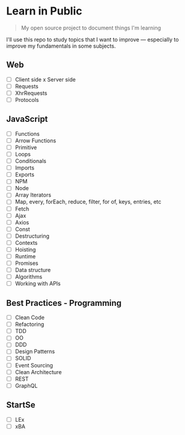 # Learn in Public

> My open source project to document things I'm learning

I'll use this repo to study topics that I want to improve — especially to improve my fundamentals in some subjects.

## Web

- [ ] Client side x Server side
- [ ] Requests
- [ ] XhrRequests
- [ ] Protocols

## JavaScript

- [ ] Functions
- [ ] Arrow Functions
- [ ] Primitive
- [ ] Loops
- [ ] Conditionals
- [ ] Imports
- [ ] Exports
- [ ] NPM
- [ ] Node
- [ ] Array Iterators
- [ ] Map, every, forEach, reduce, filter, for of, keys, entries, etc
- [ ] Fetch
- [ ] Ajax
- [ ] Axios
- [ ] Const
- [ ] Destructuring
- [ ] Contexts
- [ ] Hoisting
- [ ] Runtime
- [ ] Promises
- [ ] Data structure
- [ ] Algorithms
- [ ] Working with APIs

## Best Practices - Programming

- [ ] Clean Code
- [ ] Refactoring
- [ ] TDD
- [ ] OO
- [ ] DDD
- [ ] Design Patterns
- [ ] SOLID
- [ ] Event Sourcing
- [ ] Clean Architecture
- [ ] REST
- [ ] GraphQL

## StartSe

- [ ] LEx
- [ ] xBA
